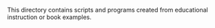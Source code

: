This directory contains scripts and programs created from educational 
instruction or book examples.
